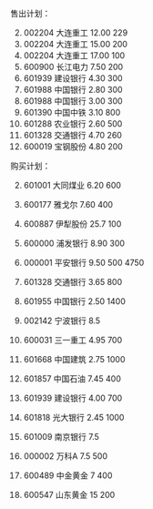 售出计划：

2. 002204	大连重工	12.00	229
2. 002204	大连重工	15.00	200
3. 002204	大连重工	17.00	100
6. 600900	长江电力	7.50	200
6. 601939	建设银行	4.30	300
7. 601988	中国银行	2.80	300
8. 601988	中国银行	3.00	300
10. 601390	中国中铁	3.10	800
11. 601288	农业银行	2.60	500
12. 601328	交通银行	4.70	260
13. 600019	宝钢股份	4.80	200



购买计划：

2. 601001	大同煤业	6.20	600
3. 600177	雅戈尔	7.60	400
7. 600887	伊犁股份	25.7	100	
1. 600000	浦发银行 8.90	300
2. 000001	平安银行	9.50	500	4750

3. 601328	交通银行	3.65	800	
3. 601955	中国银行	2.50	1400
7. 002142	宁波银行	8.5

3. 600031	三一重工	4.95	700
4. 601668	中国建筑	2.75	1000
5. 601857	中国石油	7.45	400


2. 601939	建设银行	4.00	700
4. 601818	光大银行	2.45	1000
6. 601009	南京银行	7.5
4. 000002	万科A	7.5	500
2. 600489	中金黄金	7	400
4. 600547	山东黄金	15	200


